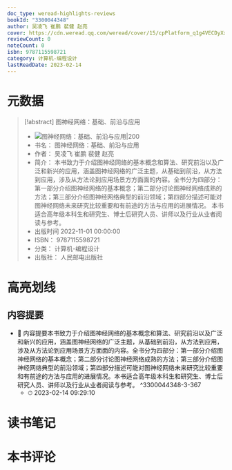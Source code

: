 ```yaml
---
doc_type: weread-highlights-reviews
bookId: "3300044348"
author: 吴凌飞 崔鹏 裴健 赵亮
cover: https://cdn.weread.qq.com/weread/cover/15/cpPlatform_q1g4VECDyXxy9nbfwrxzoh/t7_cpPlatform_q1g4VECDyXxy9nbfwrxzoh1672827059.jpg
reviewCount: 0
noteCount: 0
isbn: 9787115598721
category: 计算机-编程设计
lastReadDate: 2023-02-14
---
```

# 元数据
> [!abstract] 图神经网络：基础、前沿与应用
> - ![ 图神经网络：基础、前沿与应用|200](https://cdn.weread.qq.com/weread/cover/15/cpPlatform_q1g4VECDyXxy9nbfwrxzoh/t7_cpPlatform_q1g4VECDyXxy9nbfwrxzoh1672827059.jpg)
> - 书名： 图神经网络：基础、前沿与应用
> - 作者： 吴凌飞 崔鹏 裴健 赵亮
> - 简介： 本书致力于介绍图神经网络的基本概念和算法、研究前沿以及广泛和新兴的应用，涵盖图神经网络的广泛主题，从基础到前沿，从方法到应用，涉及从方法论到应用场景方方面面的内容。全书分为四部分：第一部分介绍图神经网络的基本概念；第二部分讨论图神经网络成熟的方法；第三部分介绍图神经网络典型的前沿领域；第四部分描述可能对图神经网络未来研究比较重要和有前途的方法与应用的进展情况。 本书适合高年级本科生和研究生、博士后研究人员、讲师以及行业从业者阅读与参考。
> - 出版时间 2022-11-01 00:00:00
> - ISBN： 9787115598721
> - 分类： 计算机-编程设计
> - 出版社： 人民邮电出版社

# 高亮划线

## 内容提要


- 📌 内容提要本书致力于介绍图神经网络的基本概念和算法、研究前沿以及广泛和新兴的应用，涵盖图神经网络的广泛主题，从基础到前沿，从方法到应用，涉及从方法论到应用场景方方面面的内容。全书分为四部分：第一部分介绍图神经网络的基本概念；第二部分讨论图神经网络成熟的方法；第三部分介绍图神经网络典型的前沿领域；第四部分描述可能对图神经网络未来研究比较重要和有前途的方法与应用的进展情况。本书适合高年级本科生和研究生、博士后研究人员、讲师以及行业从业者阅读与参考。 ^3300044348-3-367
    - ⏱ 2023-02-14 09:29:10 
# 读书笔记

# 本书评论
